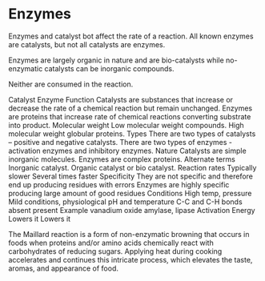 # Enzymes

Enzymes and catalyst bot affect the rate of a reaction. All known enzymes are catalysts, but not all catalysts are enzymes.

Enzymes are largely organic in nature and are bio-catalysts while no-enzymatic catalysts can be inorganic compounds.

Neither are consumed in the reaction.

Catalyst	Enzyme
Function	Catalysts are substances that increase or decrease the rate of a chemical reaction but remain unchanged.	Enzymes are proteins that increase rate of chemical reactions converting substrate into product.
Molecular weight	Low molecular weight compounds.	High molecular weight globular proteins.
Types	There are two types of catalysts – positive and negative catalysts.	There are two types of enzymes - activation enzymes and inhibitory enzymes.
Nature	Catalysts are simple inorganic molecules.	Enzymes are complex proteins.
Alternate terms	Inorganic catalyst.	Organic catalyst or bio catalyst.
Reaction rates	Typically slower	Several times faster
Specificity	They are not specific and therefore end up producing residues with errors	Enzymes are highly specific producing large amount of good residues
Conditions	High temp, pressure	Mild conditions, physiological pH and temperature
C-C and C-H bonds	absent	present
Example	vanadium oxide	amylase, lipase
Activation Energy	Lowers it	Lowers it


The Maillard reaction is a form of non-enzymatic browning that occurs in foods when proteins and/or amino acids chemically react with carbohydrates of reducing sugars. Applying heat during cooking accelerates and continues this intricate process, which elevates the taste, aromas, and appearance of food.